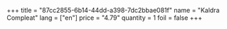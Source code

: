 +++
title = "87cc2855-6b14-44dd-a398-7dc2bbae081f"
name = "Kaldra Compleat"
lang = ["en"]
price = "4.79"
quantity = 1
foil = false
+++
